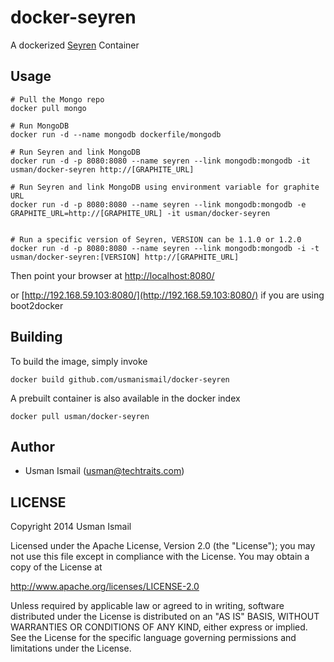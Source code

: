docker-seyren
=============

A dockerized [Seyren](https://github.com/scobal/seyren) Container

## Usage

```
# Pull the Mongo repo
docker pull mongo

# Run MongoDB
docker run -d --name mongodb dockerfile/mongodb

# Run Seyren and link MongoDB
docker run -d -p 8080:8080 --name seyren --link mongodb:mongodb -it usman/docker-seyren http://[GRAPHITE_URL]

# Run Seyren and link MongoDB using environment variable for graphite URL
docker run -d -p 8080:8080 --name seyren --link mongodb:mongodb -e GRAPHITE_URL=http://[GRAPHITE_URL] -it usman/docker-seyren


# Run a specific version of Seyren, VERSION can be 1.1.0 or 1.2.0
docker run -d -p 8080:8080 --name seyren --link mongodb:mongodb -i -t usman/docker-seyren:[VERSION] http://[GRAPHITE_URL]
```
Then point your browser at [http://localhost:8080/](http://localhost:8080/)

or [http://192.168.59.103:8080/](http://192.168.59.103:8080/) if you are using boot2docker

## Building

To build the image, simply invoke

    docker build github.com/usmanismail/docker-seyren

A prebuilt container is also available in the docker index

    docker pull usman/docker-seyren
    
## Author

  * Usman Ismail (<usman@techtraits.com>)

## LICENSE

Copyright 2014 Usman Ismail

Licensed under the Apache License, Version 2.0 (the "License");
you may not use this file except in compliance with the License.
You may obtain a copy of the License at

  http://www.apache.org/licenses/LICENSE-2.0

Unless required by applicable law or agreed to in writing, software
distributed under the License is distributed on an "AS IS" BASIS,
WITHOUT WARRANTIES OR CONDITIONS OF ANY KIND, either express or implied.
See the License for the specific language governing permissions and
limitations under the License.
    
